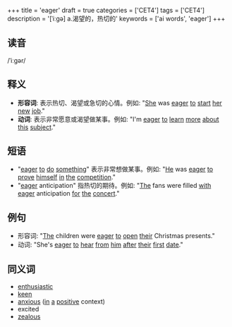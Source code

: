 +++
title = 'eager'
draft = true
categories = ['CET4']
tags = ['CET4']
description = '[ˈiːgə] a.渴望的，热切的'
keywords = ['ai words', 'eager']
+++

## 读音
/ˈiːɡər/

## 释义
- **形容词**: 表示热切、渴望或急切的心情。例如: "[She](/post/she/) was [eager](/post/eager/) [to](/post/to/) [start](/post/start/) [her](/post/her/) [new](/post/new/) [job](/post/job/)."
- **动词**: 表示非常愿意或渴望做某事。例如: "I'm [eager](/post/eager/) [to](/post/to/) [learn](/post/learn/) [more](/post/more/) [about](/post/about/) [this](/post/this/) [subject](/post/subject/)."

## 短语
- "[eager](/post/eager/) [to](/post/to/) [do](/post/do/) [something](/post/something/)" 表示非常想做某事。例如: "[He](/post/he/) was [eager](/post/eager/) [to](/post/to/) [prove](/post/prove/) [himself](/post/himself/) [in](/post/in/) [the](/post/the/) [competition](/post/competition/)."
- "[eager](/post/eager/) anticipation" 指热切的期待。例如: "[The](/post/the/) fans were filled [with](/post/with/) [eager](/post/eager/) anticipation [for](/post/for/) [the](/post/the/) [concert](/post/concert/)."

## 例句
- 形容词: "[The](/post/the/) children were [eager](/post/eager/) [to](/post/to/) [open](/post/open/) [their](/post/their/) Christmas presents."
- 动词: "She's [eager](/post/eager/) [to](/post/to/) [hear](/post/hear/) [from](/post/from/) [him](/post/him/) [after](/post/after/) [their](/post/their/) [first](/post/first/) [date](/post/date/)."

## 同义词
- [enthusiastic](/post/enthusiastic/)
- [keen](/post/keen/)
- [anxious](/post/anxious/) ([in](/post/in/) [a](/post/a/) [positive](/post/positive/) context)
- excited
- [zealous](/post/zealous/)
